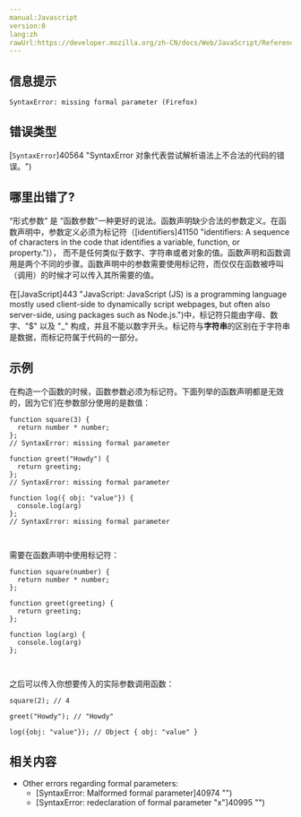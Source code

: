 ```yaml
---
manual:Javascript
version:0
lang:zh
rawUrl:https://developer.mozilla.org/zh-CN/docs/Web/JavaScript/Reference/Errors/Missing_formal_parameter
---
```






## 信息提示<a name="信息提示"></a>

```
SyntaxError: missing formal parameter (Firefox)

```

## 错误类型<a name="错误类型"></a>


[`SyntaxError`]40564 "SyntaxError 对象代表尝试解析语法上不合法的代码的错误。")


## 哪里出错了?<a name="哪里出错了"></a>


“形式参数” 是 “函数参数”一种更好的说法。函数声明缺少合法的参数定义。在函数声明中，参数定义必须为标记符（[identifiers]41150 "identifiers: A sequence of characters in the code that identifies a variable, function, or property.")）， 而不是任何类似于数字、字符串或者对象的值。函数声明和函数调用是两个不同的步骤。函数声明中的参数需要使用标记符，而仅仅在函数被呼叫（调用）的时候才可以传入其所需要的值。



在[JavaScript]443 "JavaScript: JavaScript (JS) is a programming language mostly used client-side to dynamically script webpages, but often also server-side, using packages such as Node.js.")中，标记符只能由字母、数字、&quot;$&quot; 以及 &quot;_&quot; 构成，并且不能以数字开头。标记符与**字符串**的区别在于字符串是数据，而标记符属于代码的一部分。


## 示例<a name="示例"></a>


在构造一个函数的时候，函数参数必须为标记符。下面列举的函数声明都是无效的，因为它们在参数部分使用的是数值：


```
function square(3) {
  return number * number;
};
// SyntaxError: missing formal parameter

function greet("Howdy") {
  return greeting;
};
// SyntaxError: missing formal parameter

function log({ obj: "value"}) { 
  console.log(arg)
};
// SyntaxError: missing formal parameter 
 
 

```


需要在函数声明中使用标记符：


```
function square(number) {
  return number * number;
};

function greet(greeting) {
  return greeting;
};

function log(arg) {
  console.log(arg)
}; 
 
 

```


之后可以传入你想要传入的实际参数调用函数：


```
square(2); // 4

greet("Howdy"); // "Howdy"

log({obj: "value"}); // Object { obj: "value" }
```

## 相关内容<a name="相关内容"></a>

* Other errors regarding formal parameters:
	* [SyntaxError: Malformed formal parameter]40974 "")
	* [SyntaxError: redeclaration of formal parameter &quot;x&quot;]40995 "")




